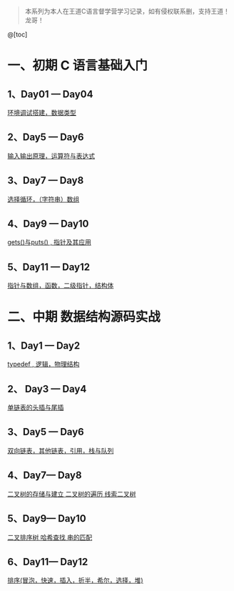 ﻿> 本系列为本人在王道C语言督学营学习记录，如有侵权联系删，支持王道！龙哥！

@[toc]

# 一、初期 C 语言基础入门

## 1、Day01 — Day04

[环境调试搭建，数据类型](https://blog.csdn.net/QuantumYou/article/details/120594007)

## 2、Day5 — Day6

[输入输出原理，运算符与表达式 ](https://blog.csdn.net/QuantumYou/article/details/120598796)

## 3、Day7 — Day8
[选择循环，（字符串）数组](https://blog.csdn.net/QuantumYou/article/details/120710214)

## 4、Day9 — Day10
[gets()与puts() , 指针及其应用](https://blog.csdn.net/QuantumYou/article/details/120829537)

## 5、Day11 — Day12

[指针与数组，函数，二级指针，结构体](https://blog.csdn.net/QuantumYou/article/details/120855827)


# 二、中期 数据结构源码实战

## 1、Day1 — Day2

[typedef , 逻辑，物理结构](https://blog.csdn.net/QuantumYou/article/details/120898801)


## 2、 Day3 — Day4

[单链表的头插与尾插](https://blog.csdn.net/QuantumYou/article/details/121105825)

## 3、Day5 — Day6 
[双向链表，其他链表，引用，栈与队列](https://blog.csdn.net/QuantumYou/article/details/121129855)

## 4、Day7— Day8 
[二叉树的存储与建立 二叉树的遍历 线索二叉树](https://blog.csdn.net/QuantumYou/article/details/121184086)


## 5、Day9— Day10 
[二叉排序树  哈希查找 串的匹配](https://blog.csdn.net/QuantumYou/article/details/121197693)


## 6、Day11— Day12 
[排序(冒泡，快速，插入，折半，希尔，选择，堆)](https://blog.csdn.net/QuantumYou/article/details/121265762)


